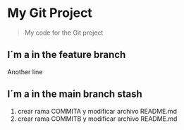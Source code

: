 # My Git Project

>My code for the Git project

## I´m a in the feature branch

Another line
## I´m a in the main branch stash


1. crear rama COMMITA y modificar archivo README.md
2. crear rama COMMITB y modificar archivo README.md

